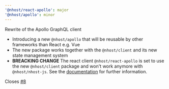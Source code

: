```yaml
---
'@nhost/react-apollo': major
'@nhost/apollo': minor
---
```


Rewrite of the Apollo GraphQL client

- Introducing a new `@nhost/apollo` that will be reusable by other frameworks than React e.g. Vue
- The new package works together with the `@nhost/client` and its new state management system
- **BREACKING CHANGE** The react client `@nhost/react-apollo` is set to use the new `@nhost/client` package and won't work anymore with `@nhost/nhost-js`. See the [documentation](https://docs.nhost.io/reference/react/apollo) for further information.

Closes [#8](https://github.com/nhost/nhost/issues/8)
